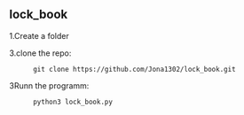 ## lock_book ##

1.Create a folder

3.clone the repo:

          git clone https://github.com/Jona1302/lock_book.git

3Runn the programm:

          python3 lock_book.py
